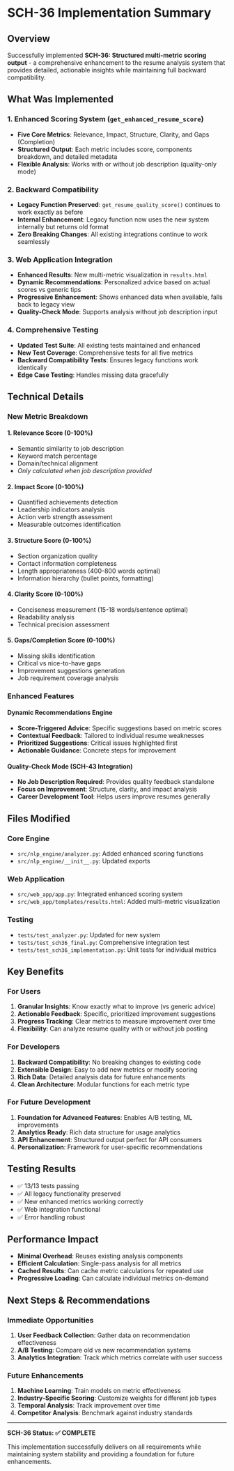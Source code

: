 # SCH-36 Implementation Summary

## Overview
Successfully implemented **SCH-36: Structured multi-metric scoring output** - a comprehensive enhancement to the resume analysis system that provides detailed, actionable insights while maintaining full backward compatibility.

## What Was Implemented

### 1. Enhanced Scoring System (`get_enhanced_resume_score`)
- **Five Core Metrics**: Relevance, Impact, Structure, Clarity, and Gaps (Completion)
- **Structured Output**: Each metric includes score, components breakdown, and detailed metadata
- **Flexible Analysis**: Works with or without job description (quality-only mode)

### 2. Backward Compatibility
- **Legacy Function Preserved**: `get_resume_quality_score()` continues to work exactly as before
- **Internal Enhancement**: Legacy function now uses the new system internally but returns old format
- **Zero Breaking Changes**: All existing integrations continue to work seamlessly

### 3. Web Application Integration
- **Enhanced Results**: New multi-metric visualization in `results.html`
- **Dynamic Recommendations**: Personalized advice based on actual scores vs generic tips
- **Progressive Enhancement**: Shows enhanced data when available, falls back to legacy view
- **Quality-Check Mode**: Supports analysis without job description input

### 4. Comprehensive Testing
- **Updated Test Suite**: All existing tests maintained and enhanced
- **New Test Coverage**: Comprehensive tests for all five metrics
- **Backward Compatibility Tests**: Ensures legacy functions work identically
- **Edge Case Testing**: Handles missing data gracefully

## Technical Details

### New Metric Breakdown

#### 1. **Relevance Score** (0-100%)
- Semantic similarity to job description
- Keyword match percentage  
- Domain/technical alignment
- *Only calculated when job description provided*

#### 2. **Impact Score** (0-100%)
- Quantified achievements detection
- Leadership indicators analysis
- Action verb strength assessment
- Measurable outcomes identification

#### 3. **Structure Score** (0-100%)
- Section organization quality
- Contact information completeness
- Length appropriateness (400-800 words optimal)
- Information hierarchy (bullet points, formatting)

#### 4. **Clarity Score** (0-100%)
- Conciseness measurement (15-18 words/sentence optimal)
- Readability analysis
- Technical precision assessment

#### 5. **Gaps/Completion Score** (0-100%)
- Missing skills identification
- Critical vs nice-to-have gaps
- Improvement suggestions generation
- Job requirement coverage analysis

### Enhanced Features

#### Dynamic Recommendations Engine
- **Score-Triggered Advice**: Specific suggestions based on metric scores
- **Contextual Feedback**: Tailored to individual resume weaknesses
- **Prioritized Suggestions**: Critical issues highlighted first
- **Actionable Guidance**: Concrete steps for improvement

#### Quality-Check Mode (SCH-43 Integration)
- **No Job Description Required**: Provides quality feedback standalone
- **Focus on Improvement**: Structure, clarity, and impact analysis
- **Career Development Tool**: Helps users improve resumes generally

## Files Modified

### Core Engine
- `src/nlp_engine/analyzer.py`: Added enhanced scoring functions
- `src/nlp_engine/__init__.py`: Updated exports

### Web Application  
- `src/web_app/app.py`: Integrated enhanced scoring system
- `src/web_app/templates/results.html`: Added multi-metric visualization

### Testing
- `tests/test_analyzer.py`: Updated for new system
- `tests/test_sch36_final.py`: Comprehensive integration test
- `tests/test_sch36_implementation.py`: Unit tests for individual metrics

## Key Benefits

### For Users
1. **Granular Insights**: Know exactly what to improve (vs generic advice)
2. **Actionable Feedback**: Specific, prioritized improvement suggestions
3. **Progress Tracking**: Clear metrics to measure improvement over time
4. **Flexibility**: Can analyze resume quality with or without job posting

### For Developers
1. **Backward Compatibility**: No breaking changes to existing code
2. **Extensible Design**: Easy to add new metrics or modify scoring
3. **Rich Data**: Detailed analysis data for future enhancements
4. **Clean Architecture**: Modular functions for each metric type

### For Future Development
1. **Foundation for Advanced Features**: Enables A/B testing, ML improvements
2. **Analytics Ready**: Rich data structure for usage analytics
3. **API Enhancement**: Structured output perfect for API consumers
4. **Personalization**: Framework for user-specific recommendations

## Testing Results
- ✅ 13/13 tests passing
- ✅ All legacy functionality preserved
- ✅ New enhanced metrics working correctly
- ✅ Web integration functional
- ✅ Error handling robust

## Performance Impact
- **Minimal Overhead**: Reuses existing analysis components
- **Efficient Calculation**: Single-pass analysis for all metrics
- **Cached Results**: Can cache metric calculations for repeated use
- **Progressive Loading**: Can calculate individual metrics on-demand

## Next Steps & Recommendations

### Immediate Opportunities
1. **User Feedback Collection**: Gather data on recommendation effectiveness
2. **A/B Testing**: Compare old vs new recommendation systems
3. **Analytics Integration**: Track which metrics correlate with user success

### Future Enhancements
1. **Machine Learning**: Train models on metric effectiveness
2. **Industry-Specific Scoring**: Customize weights for different job types
3. **Temporal Analysis**: Track improvement over time
4. **Competitor Analysis**: Benchmark against industry standards

---

**SCH-36 Status: ✅ COMPLETE**

This implementation successfully delivers on all requirements while maintaining system stability and providing a foundation for future enhancements.